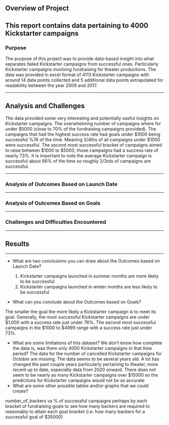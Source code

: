 ## Overview of Project
This report contains data pertaining to 4000 Kickstarter campaigns 
---
### Purpose
  The purpose of this project was to provide data-based insight into what separates failed Kickstarter campaigns from successful ones. Particularly Kickstarter campaigns involving fundraising for theater productions. The data was provided in excel format of 4113 Kickstarter campaigns with around 14 data points collected and 5 additional data points extrapolated for readability between the year 2009 and 2017.

---
## Analysis and Challenges

  The data provided some very interesting and potentially useful insights on Kickstarter campaigns. The overwhelming number of campaigns where for under $5000 (close to 70% of the fundraising campaigns provided). The campaigns that had the highest success rate had goals under $1000 being successful %76 of the time. Meaning 3/4ths of all campaigns under $1000 were successful. The second most successful bracket of campaigns aimed to raise between $1000 to $5000, those campaigns had a success rate of nearly 73%. It is important to note the average Kickstarter campaign is successful about 66% of the time so roughly 2/3rds of campaigns are successful.

---
### Analysis of Outcomes Based on Launch Date

---
### Analysis of Outcomes Based on Goals

---
### Challenges and Difficulties Encountered

---
## Results

---
- What are two conclusions you can draw about the Outcomes based on Launch Date?
  1. Kickstarter campaigns launched in summer months are more likely to be successful
  2. Kickstarter campaigns launched in winter months are less likely to be successful
 
- What can you conclude about the Outcomes based on Goals?

The smaller the goal the more likely a Kickstarter campaign is to meet its goal.
Generally, the most successful Kickstarter campaigns are under $1,000 with a success rate just under 76%. The second most successful campaigns in the $1000 to $4999 range with a success rate just under 73%.

- What are some limitations of this dataset?
We don’t know how complete the data is, was there only 4000 Kickstarter campaigns in that time period?
The data for the number of cancelled Kickstarter campaigns for October are missing. 
The data seems to be several years old. A lot has changed the past couple years particularly pertaining to theater, more recent up to date, especially data from 2020 onward.
There does not seem to be nearly as many Kickstarter campaigns over $15000 so the predictions for Kickstarter campaigns would not be as accurate
- What are some other possible tables and/or graphs that we could create?

number_of_backers vs % of successful campaigns perhaps by each bracket of fundraising goals to see how many backers are required to reasonably to attain each goal bracket (i.e. how many backers for a successful goal of $35000)
